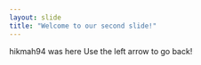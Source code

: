 ```yaml
---
layout: slide
title: "Welcome to our second slide!"
---
```

hikmah94 was here
Use the left arrow to go back!
